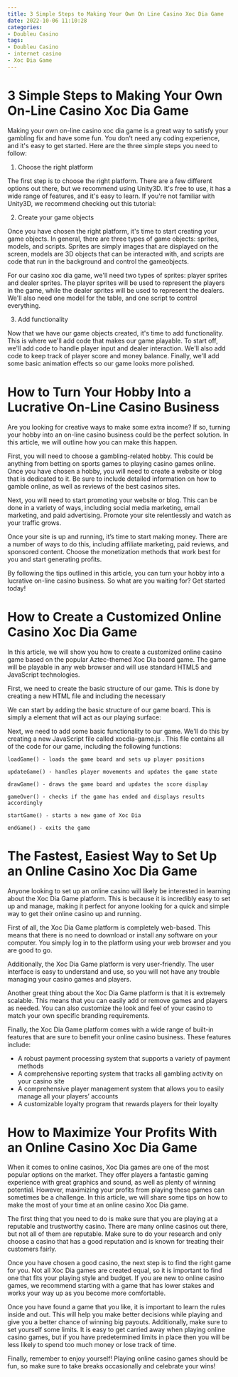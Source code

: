 ```yaml
---
title: 3 Simple Steps to Making Your Own On Line Casino Xoc Dia Game
date: 2022-10-06 11:10:28
categories:
- Doubleu Casino
tags:
- Doubleu Casino
- internet casino
- Xoc Dia Game
---
```



#  3 Simple Steps to Making Your Own On-Line Casino Xoc Dia Game

Making your own on-line casino xoc dia game is a great way to satisfy your gambling fix and have some fun. You don't need any coding experience, and it's easy to get started. Here are the three simple steps you need to follow:

1. Choose the right platform

The first step is to choose the right platform. There are a few different options out there, but we recommend using Unity3D. It's free to use, it has a wide range of features, and it's easy to learn. If you're not familiar with Unity3D, we recommend checking out this tutorial:

2. Create your game objects

Once you have chosen the right platform, it's time to start creating your game objects. In general, there are three types of game objects: sprites, models, and scripts. Sprites are simply images that are displayed on the screen, models are 3D objects that can be interacted with, and scripts are code that run in the background and control the gameobjects.

For our casino xoc dia game, we'll need two types of sprites: player sprites and dealer sprites. The player sprites will be used to represent the players in the game, while the dealer sprites will be used to represent the dealers. We'll also need one model for the table, and one script to control everything.

3. Add functionality

Now that we have our game objects created, it's time to add functionality. This is where we'll add code that makes our game playable. To start off, we'll add code to handle player input and dealer interaction. We'll also add code to keep track of player score and money balance. Finally, we'll add some basic animation effects so our game looks more polished.

#  How to Turn Your Hobby Into a Lucrative On-Line Casino Business 

Are you looking for creative ways to make some extra income? If so, turning your hobby into an on-line casino business could be the perfect solution. In this article, we will outline how you can make this happen.

First, you will need to choose a gambling-related hobby. This could be anything from betting on sports games to playing casino games online. Once you have chosen a hobby, you will need to create a website or blog that is dedicated to it. Be sure to include detailed information on how to gamble online, as well as reviews of the best casinos sites.

Next, you will need to start promoting your website or blog. This can be done in a variety of ways, including social media marketing, email marketing, and paid advertising. Promote your site relentlessly and watch as your traffic grows.

Once your site is up and running, it’s time to start making money. There are a number of ways to do this, including affiliate marketing, paid reviews, and sponsored content. Choose the monetization methods that work best for you and start generating profits.

By following the tips outlined in this article, you can turn your hobby into a lucrative on-line casino business. So what are you waiting for? Get started today!

#  How to Create a Customized Online Casino Xoc Dia Game 

In this article, we will show you how to create a customized online casino game based on the popular Aztec-themed Xoc Dia board game. The game will be playable in any web browser and will use standard HTML5 and JavaScript technologies.

First, we need to create the basic structure of our game. This is done by creating a new HTML file and including the necessary <style> and <script> tags. Here is the basic code for our file:

<!DOCTYPE html>
<html lang="en">
<head>
<meta charset="UTF-8">
<title>Custom Casino Xoc Dia</title>
<style type="text/css">
body { margin: 0; }
canvas { width: 100%; height: 400px; }</style>
<script src="https://code.jquery.com/jquery-3.1.1.min.js"></script>
<script src="/path/to/xocdia-game.js"></script>
</head>
<body></body>
</html>




We can start by adding the basic structure of our game board. This is simply a <canvas> element that will act as our playing surface:

<canvas id="game-board"></canvas>



Next, we need to add some basic functionality to our game. We'll do this by creating a new JavaScript file called xocdia-game.js . This file contains all of the code for our game, including the following functions:

	loadGame() - loads the game board and sets up player positions

	updateGame() - handles player movements and updates the game state

	drawGame() - draws the game board and updates the score display

	gameOver() - checks if the game has ended and displays results accordingly

	startGame() - starts a new game of Xoc Dia

	endGame() - exits the game

#  The Fastest, Easiest Way to Set Up an Online Casino Xoc Dia Game 

Anyone looking to set up an online casino will likely be interested in learning about the Xoc Dia Game platform. This is because it is incredibly easy to set up and manage, making it perfect for anyone looking for a quick and simple way to get their online casino up and running.

First of all, the Xoc Dia Game platform is completely web-based. This means that there is no need to download or install any software on your computer. You simply log in to the platform using your web browser and you are good to go.

Additionally, the Xoc Dia Game platform is very user-friendly. The user interface is easy to understand and use, so you will not have any trouble managing your casino games and players.

Another great thing about the Xoc Dia Game platform is that it is extremely scalable. This means that you can easily add or remove games and players as needed. You can also customize the look and feel of your casino to match your own specific branding requirements.

Finally, the Xoc Dia Game platform comes with a wide range of built-in features that are sure to benefit your online casino business. These features include:

- A robust payment processing system that supports a variety of payment methods
- A comprehensive reporting system that tracks all gambling activity on your casino site
- A comprehensive player management system that allows you to easily manage all your players’ accounts
- A customizable loyalty program that rewards players for their loyalty

#  How to Maximize Your Profits With an Online Casino Xoc Dia Game

When it comes to online casinos, Xoc Dia games are one of the most popular options on the market. They offer players a fantastic gaming experience with great graphics and sound, as well as plenty of winning potential. However, maximizing your profits from playing these games can sometimes be a challenge. In this article, we will share some tips on how to make the most of your time at an online casino Xoc Dia game.

The first thing that you need to do is make sure that you are playing at a reputable and trustworthy casino. There are many online casinos out there, but not all of them are reputable. Make sure to do your research and only choose a casino that has a good reputation and is known for treating their customers fairly.

Once you have chosen a good casino, the next step is to find the right game for you. Not all Xoc Dia games are created equal, so it is important to find one that fits your playing style and budget. If you are new to online casino games, we recommend starting with a game that has lower stakes and works your way up as you become more comfortable.

Once you have found a game that you like, it is important to learn the rules inside and out. This will help you make better decisions while playing and give you a better chance of winning big payouts. Additionally, make sure to set yourself some limits. It is easy to get carried away when playing online casino games, but if you have predetermined limits in place then you will be less likely to spend too much money or lose track of time.

Finally, remember to enjoy yourself! Playing online casino games should be fun, so make sure to take breaks occasionally and celebrate your wins!